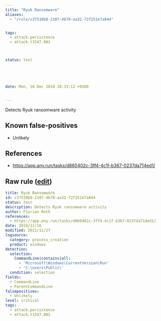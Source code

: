 ```yaml
---
title: "Ryuk Ransomware"
aliases:
  - "/rule/c37510b8-2107-4b78-aa32-72f251e7a844"


tags:
  - attack.persistence
  - attack.t1547.001



status: test





date: Mon, 16 Dec 2019 20:33:12 +0100


---
```


Detects Ryuk ransomware activity

<!--more-->


## Known false-positives

* Unlikely



## References

* https://app.any.run/tasks/d860402c-3ff4-4c1f-b367-0237da714ed1/


## Raw rule ([edit](https://github.com/SigmaHQ/sigma/edit/master/rules/windows/process_creation/proc_creation_win_malware_ryuk.yml))
```yaml
title: Ryuk Ransomware
id: c37510b8-2107-4b78-aa32-72f251e7a844
status: test
description: Detects Ryuk ransomware activity
author: Florian Roth
references:
  - https://app.any.run/tasks/d860402c-3ff4-4c1f-b367-0237da714ed1/
date: 2019/12/16
modified: 2021/11/27
logsource:
  category: process_creation
  product: windows
detection:
  selection:
    CommandLine|contains|all:
      - 'Microsoft\Windows\CurrentVersion\Run'
      - 'C:\users\Public\'
  condition: selection
fields:
  - CommandLine
  - ParentCommandLine
falsepositives:
  - Unlikely
level: critical
tags:
  - attack.persistence
  - attack.t1547.001

```
